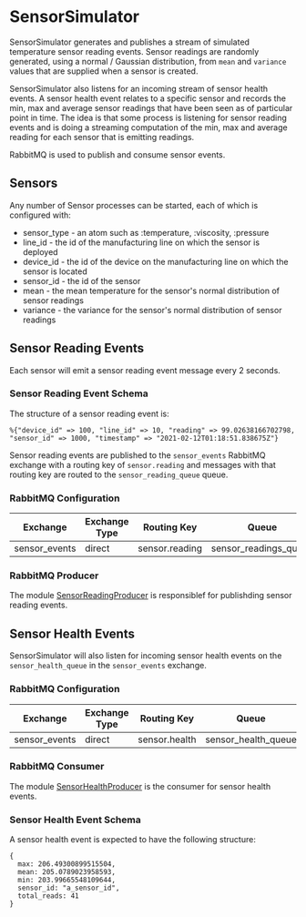 # SensorSimulator

SensorSimulator generates and publishes a stream of simulated temperature sensor reading events. Sensor readings are randomly generated, using a normal / Gaussian distribution, from `mean` and `variance` values that are supplied when a sensor is created.

SensorSimulator also listens for an incoming stream of sensor health events. A sensor health event relates to a specific sensor and records the min, max and average sensor readings that have been seen as of particular point in time. The idea is that some process is listening for sensor reading events and is doing a streaming computation of the min, max and average reading for each sensor that is emitting readings.

RabbitMQ is used to publish and consume sensor events.

## Sensors
Any number of Sensor processes can be started, each of which is configured with: 
* sensor_type - an atom such as :temperature, :viscosity, :pressure
* line_id - the id of the manufacturing line on which the sensor is deployed
* device_id - the id of the device on the manufacturing line on which the sensor is located
* sensor_id - the id of the sensor
* mean - the mean temperature for the sensor's normal distribution of sensor readings
* variance - the variance for the sensor's normal distribution of sensor readings

## Sensor Reading Events

Each sensor will emit a sensor reading event message every 2 seconds.

### Sensor Reading Event Schema
The structure of a sensor reading event is:
```
%{"device_id" => 100, "line_id" => 10, "reading" => 99.02638166702798, "sensor_id" => 1000, "timestamp" => "2021-02-12T01:18:51.838675Z"}
```

Sensor reading events are published to the `sensor_events` RabbitMQ exchange with a routing key of `sensor.reading` and messages with that routing key are routed to the `sensor_reading_queue` queue.

### RabbitMQ Configuration
| Exchange | Exchange Type | Routing Key | Queue |
| -------- | ---- | ----------- | ----- |
| sensor_events | direct | sensor.reading | sensor_readings_queue |

### RabbitMQ Producer
The module [SensorReadingProducer](lib/sensor_simulator/messaging/sensor_reading_producer.ex) is responsiblef for publishding sensor reading events.

## Sensor Health Events

SensorSimulator will also listen for incoming sensor health events on the `sensor_health_queue` in the `sensor_events` exchange.

### RabbitMQ Configuration
| Exchange | Exchange Type | Routing Key | Queue |
| -------- | ---- | ----------- | ----- |
| sensor_events | direct | sensor.health | sensor_health_queue |

### RabbitMQ Consumer
The module [SensorHealthProducer](lib/sensor_simulator/messaging/sensor_health_consumer.ex) is the consumer for sensor health events.

### Sensor Health Event Schema
A sensor health event is expected to have the following structure:

```
{
  max: 206.49300899515504, 
  mean: 205.0789023958593,
  min: 203.99665548109644,
  sensor_id: "a_sensor_id",
  total_reads: 41
}
```